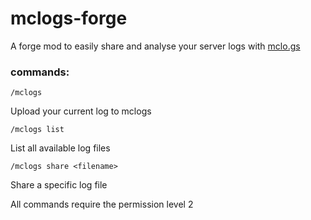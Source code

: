 # mclogs-forge
A forge mod to easily share and analyse your server logs with [mclo.gs](https://mclo.gs)

### commands:
    /mclogs
Upload your current log to mclogs
    
    /mclogs list
List all available log files

    /mclogs share <filename>
Share a specific log file

All commands require the permission level 2